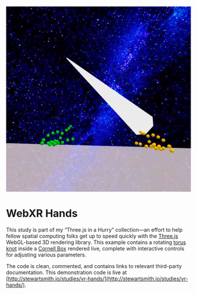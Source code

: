 ![WebXR Hands](./media/vr-hands.jpg "WebXR Hands")  


WebXR Hands
========================================================================
This study is part of my “Three.js in a Hurry” collection—an effort 
to help fellow spatial computing folks get up to speed quickly with 
the [Three.js](https://threejs.org/) WebGL-based 3D rendering library. 
This example contains a rotating 
[torus knot](https://en.wikipedia.org/wiki/Torus_knot) inside a 
[Cornell Box](https://en.wikipedia.org/wiki/Cornell_box) rendered live, 
complete with interactive controls for adjusting various parameters. 


The code is clean, commented, and contains links to relevant 
third-party documentation. This demonstration code is live at 
[http://stewartsmith.io/studies/vr-hands/](http://stewartsmith.io/studies/vr-hands/).




